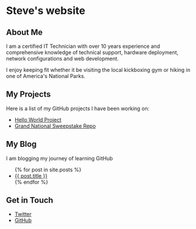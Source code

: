 # Steve's website

## About Me

I am a certified IT Technician with over 10 years experience and comprehensive knowledge of technical support, hardware deployment, network configurations and web development.

I enjoy keeping fit whether it be visiting the local kickboxing gym or hiking in one of America's National Parks.

## My Projects
Here is a list of my GitHub projects I have been working on:
<ul>
  <li><a href="https://steven-bargery.github.io/HelloWorld/">Hello World Project</a></li> <li><a href="https://github.com/steven-bargery/Grand-National-Sweepstake">Grand National Sweepstake Repo</a></li>
</ul>

## My Blog
I am blogging my journey of learning GitHub
<ul>  
  {% for post in site.posts %}    
    <li>
      <a href="{{ post.url }}">{{ post.title }}</a>
    </li>  
  {% endfor %}
</ul>

## Get in Touch
<ul>
  <li><a href="https://twitter.com/{{ site.twitter_username }}">Twitter</a></li>
  <li><a href="https://github.com/{{ site.github_username }}">GitHub</a></li>
</ul>
